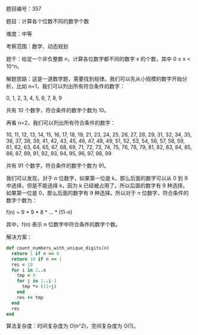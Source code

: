 题目编号：357

题目：计算各个位数不同的数字个数

难度：中等

考察范围：数学、动态规划

题干：给定一个非负整数 n，计算各位数字都不同的数字 x 的个数，其中 0 ≤ x < 10^n。

解题思路：这是一道数学题，需要找到规律。我们可以先从小规模的数字开始分析，比如 n=1，我们可以列出所有符合条件的数字：

0, 1, 2, 3, 4, 5, 6, 7, 8, 9

共有 10 个数字，符合条件的数字个数为 10。

再看 n=2，我们可以列出所有符合条件的数字：

10, 11, 12, 13, 14, 15, 16, 17, 18, 19, 21, 23, 24, 25, 26, 27, 28, 29, 31, 32, 34, 35, 36, 37, 38, 39, 41, 42, 43, 45, 46, 47, 48, 49, 51, 52, 53, 54, 56, 57, 58, 59, 61, 62, 63, 64, 65, 67, 68, 69, 71, 72, 73, 74, 75, 76, 78, 79, 81, 82, 83, 84, 85, 86, 87, 89, 91, 92, 93, 94, 95, 96, 97, 98, 99

共有 91 个数字，符合条件的数字个数为 91。

我们可以发现，对于 n 位数字，如果第一位是 k，那么后面的数字可以从 0 到 9 中选择，但是不能选择 k，因为 k 已经被占用了。所以后面的数字有 9 种选择。如果第一位是 0，那么后面的数字有 9 种选择。所以对于 n 位数字，符合条件的数字个数为：

f(n) = 9 * 9 * 8 * ... * (11-n)

其中，f(n) 表示 n 位数字中符合条件的数字个数。

解决方案：

```ruby
def count_numbers_with_unique_digits(n)
  return 1 if n == 0
  return 10 if n == 1
  res = 10
  for i in 2..n
    tmp = 9
    for j in 1..i-1
      tmp *= (11-j)
    end
    res += tmp
  end
  res
end
```

算法复杂度：时间复杂度为 O(n^2)，空间复杂度为 O(1)。